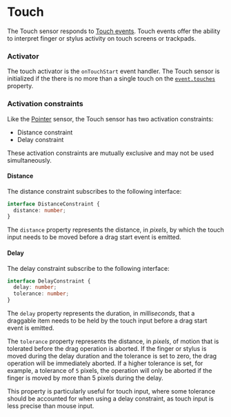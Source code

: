 # Touch

The Touch sensor responds to [Touch events](https://developer.mozilla.org/en-US/docs/Web/API/Touch_events). Touch events offer the ability to interpret finger or stylus activity on touch screens or trackpads.

### Activator

The touch activator is the `onTouchStart` event handler. The Touch sensor is initialized if the there is no more than a single touch on the [`event.touches`](https://developer.mozilla.org/en-US/docs/Web/API/TouchEvent/touches) property.

### Activation constraints

Like the [Pointer](pointer.md) sensor, the Touch sensor has two activation constraints:

* Distance constraint
* Delay constraint

These activation constraints are mutually exclusive and may not be used simultaneously. 

#### Distance

The distance constraint subscribes to the following interface:

```typescript
interface DistanceConstraint {
  distance: number;
}
```

The `distance` property represents the distance, in _pixels_, by which the touch input needs to be moved before a drag start event is emitted.

#### Delay

The delay constraint subscribe to the following interface:

```typescript
interface DelayConstraint {
  delay: number;
  tolerance: number;
}
```

The `delay` property represents the duration, in _milliseconds_, that a draggable item needs to be held by the touch input before a drag start event is emitted. 

The `tolerance` property represents the distance, in _pixels_, of motion that is tolerated before the drag operation is aborted. If the finger or stylus is moved during the delay duration and the tolerance is set to zero, the drag operation will be immediately aborted. If a higher tolerance is set, for example, a tolerance of `5` pixels, the operation will only be aborted if the finger is moved by more than 5 pixels during the delay.

This property is particularly useful for touch input, where some tolerance should be accounted for when using a delay constraint, as touch input is less precise than mouse input.

